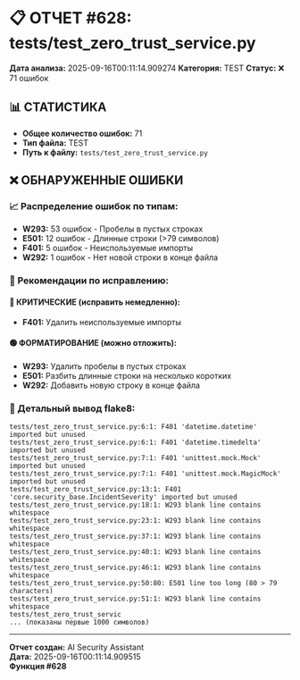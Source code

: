 # 📋 ОТЧЕТ #628: tests/test_zero_trust_service.py

**Дата анализа:** 2025-09-16T00:11:14.909274
**Категория:** TEST
**Статус:** ❌ 71 ошибок

## 📊 СТАТИСТИКА

- **Общее количество ошибок:** 71
- **Тип файла:** TEST
- **Путь к файлу:** `tests/test_zero_trust_service.py`

## ❌ ОБНАРУЖЕННЫЕ ОШИБКИ

### 📈 Распределение ошибок по типам:

- **W293:** 53 ошибок - Пробелы в пустых строках
- **E501:** 12 ошибок - Длинные строки (>79 символов)
- **F401:** 5 ошибок - Неиспользуемые импорты
- **W292:** 1 ошибок - Нет новой строки в конце файла

### 🎯 Рекомендации по исправлению:

#### 🔴 КРИТИЧЕСКИЕ (исправить немедленно):
- **F401:** Удалить неиспользуемые импорты

#### 🟢 ФОРМАТИРОВАНИЕ (можно отложить):
- **W293:** Удалить пробелы в пустых строках
- **E501:** Разбить длинные строки на несколько коротких
- **W292:** Добавить новую строку в конце файла

### 📝 Детальный вывод flake8:

```
tests/test_zero_trust_service.py:6:1: F401 'datetime.datetime' imported but unused
tests/test_zero_trust_service.py:6:1: F401 'datetime.timedelta' imported but unused
tests/test_zero_trust_service.py:7:1: F401 'unittest.mock.Mock' imported but unused
tests/test_zero_trust_service.py:7:1: F401 'unittest.mock.MagicMock' imported but unused
tests/test_zero_trust_service.py:13:1: F401 'core.security_base.IncidentSeverity' imported but unused
tests/test_zero_trust_service.py:18:1: W293 blank line contains whitespace
tests/test_zero_trust_service.py:23:1: W293 blank line contains whitespace
tests/test_zero_trust_service.py:37:1: W293 blank line contains whitespace
tests/test_zero_trust_service.py:40:1: W293 blank line contains whitespace
tests/test_zero_trust_service.py:46:1: W293 blank line contains whitespace
tests/test_zero_trust_service.py:50:80: E501 line too long (80 > 79 characters)
tests/test_zero_trust_service.py:51:1: W293 blank line contains whitespace
tests/test_zero_trust_servic
... (показаны первые 1000 символов)
```

---
**Отчет создан:** AI Security Assistant  
**Дата:** 2025-09-16T00:11:14.909515  
**Функция #628**
